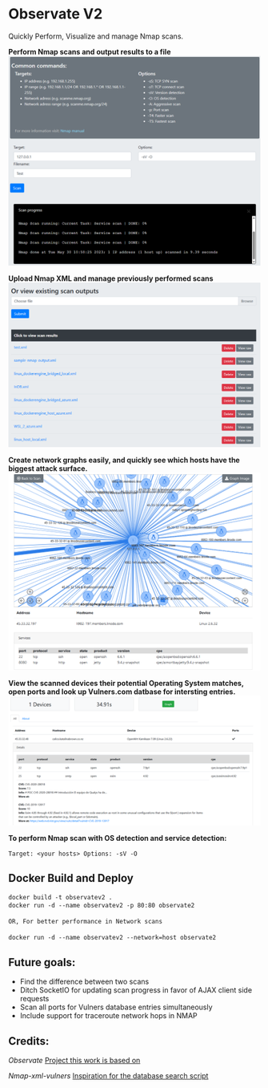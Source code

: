 # Observate  V2

Quickly Perform, Visualize and manage Nmap scans.

__Perform Nmap scans and output results to a file__
![Network Scan](/media/scanview.png)

__Upload Nmap XML and manage previously performed scans__
![Network Scan History](/media/history.png)

__Create network graphs easily, and quickly see which hosts have the biggest attack surface.__
![Network Scan Graph](/media/graph.png)

__View the scanned devices their potential Operating System matches, open ports and look up Vulners.com datbase for intersting entries.__
![Network Devices List](/media/Vulners.png)

__To perform Nmap scan with OS detection and service detection:__
```
Target: <your hosts> Options: -sV -O
```

## Docker Build and Deploy

```
docker build -t observatev2 .
docker run -d --name observatev2 -p 80:80 observate2

OR, For better performance in Network scans

docker run -d --name observatev2 --network=host observate2

```


## Future goals:
* Find the difference between two scans
* Ditch SocketIO for updating scan progress in favor of AJAX client side requests
* Scan all ports for Vulners database entries simultaneously
* Include support for traceroute network hops in NMAP

## Credits:
_Observate_
[Project this work is based on](https://github.com/handyscripts/Observate)

_Nmap-xml-vulners_
[Inspiration for the database search script](https://github.com/9p4/nmap-xml-vulners)

